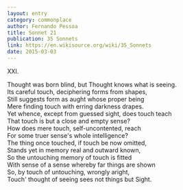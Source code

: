 ```yaml
---
layout: entry
category: commonplace
author: Fernando Pessoa
title: Sonnet 21
publication: 35 Sonnets
link: https://en.wikisource.org/wiki/35_Sonnets
date: 2015-03-03
---
```


XXI. 

Thought was born blind, but Thought knows what is seeing.
<br>Its careful touch, deciphering forms from shapes,
<br>Still suggests form as aught whose proper being
<br>Mere finding touch with erring darkness drapes.
<br>Yet whence, except from guessed sight, does touch teach
<br>That touch is but a close and empty sense?
<br>How does mere touch, self-uncontented, reach
<br>For some truer sense's whole intelligence?
<br>The thing once touched, if touch be now omitted,
<br>Stands yet in memory real and outward known,
<br>So the untouching memory of touch is fitted
<br>With sense of a sense whereby far things are shown
<br>So, by touch of untouching, wrongly aright,
<br>Touch' thought of seeing sees not things but Sight. 